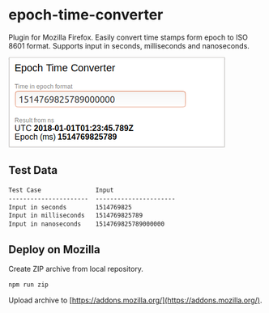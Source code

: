# epoch-time-converter

Plugin for Mozilla Firefox. Easily convert time stamps form epoch to ISO 8601 format. Supports input in seconds, milliseconds and nanoseconds.

![Preview](doc/preview.png)

## Test Data

```txt
Test Case               Input
----------------------  ----------------------
Input in seconds        1514769825
Input in milliseconds   1514769825789
Input in nanoseconds    1514769825789000000
```

## Deploy on Mozilla

Create ZIP archive from local repository.

```sh
npm run zip
```

Upload archive to [https://addons.mozilla.org/](https://addons.mozilla.org/).
